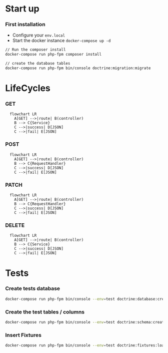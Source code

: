 # Start up

### First installation

- Configure your `env.local`
- Start the docker instance `docker-compose up -d`

```bash
// Run the composer install
docker-compose run php-fpm composer install

// create the database tables
docker-compose run php-fpm bin/console doctrine:migration:migrate
```

# LifeCycles

### GET

```mermaid
  flowchart LR
    A[GET] -->|route| B(controller)
    B --> C{Service}
    C -->|success| D[JSON]
    C -->|fail| E[JSON]
```

### POST

```mermaid
  flowchart LR
    A[GET] -->|route| B(controller)
    B --> C{RequestHandler}
    C -->|success| D[JSON]
    C -->|fail| E[JSON]
```

### PATCH

```mermaid
  flowchart LR
    A[GET] -->|route| B(controller)
    B --> C{RequestHandler}
    C -->|success| D[JSON]
    C -->|fail| E[JSON]
```

### DELETE

```mermaid
  flowchart LR
    A[GET] -->|route| B(controller)
    B --> C{Service}
    C -->|success| D[JSON]
    C -->|fail| E[JSON]
```

# Tests

### Create tests database

```bash
docker-compose run php-fpm bin/console --env=test doctrine:database:create
```

### Create the test tables / columns

```bash
docker-compose run php-fpm bin/console --env=test doctrine:schema:create
```

### Insert Fixtures

```bash
docker-compose run php-fpm bin/console --env=test doctrine:fixtures:load --purge-with-truncate
```
